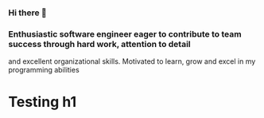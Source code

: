 ### Hi there 👋
### Enthusiastic software engineer eager to contribute to team success through hard work, attention to detail 
and excellent organizational skills. Motivated to learn, grow and excel in my programming abilities

<h1>Testing h1</h1>

<!--

Here are some ideas to get you started:

- 🔭 I’m currently working on ...
- 🌱 I’m currently learning ...
- 👯 I’m looking to collaborate on ...
- 🤔 I’m looking for help with ...
- 💬 Ask me about ...
- 📫 How to reach me: ...
- 😄 Pronouns: ...
- ⚡ Fun fact: ...
-->
